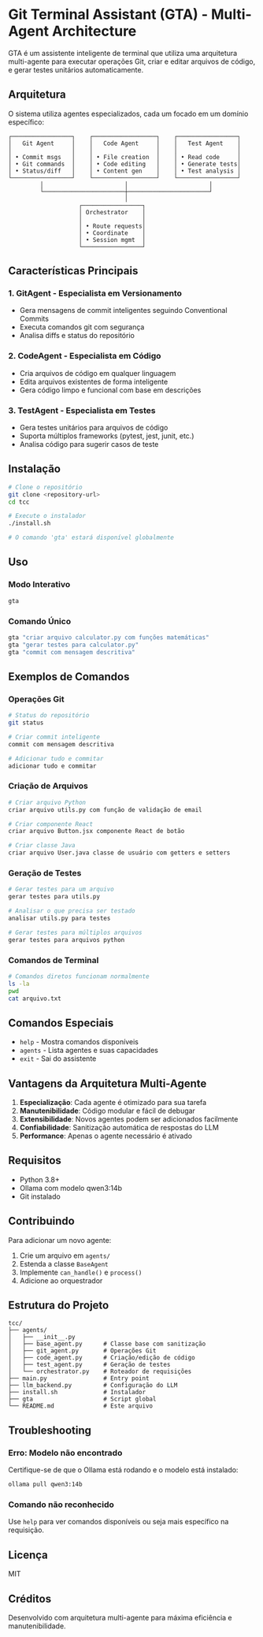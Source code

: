 # Git Terminal Assistant (GTA) - Multi-Agent Architecture

GTA é um assistente inteligente de terminal que utiliza uma arquitetura multi-agente para executar operações Git, criar e editar arquivos de código, e gerar testes unitários automaticamente.

## Arquitetura

O sistema utiliza agentes especializados, cada um focado em um domínio específico:

```
┌─────────────────┐    ┌──────────────────┐    ┌─────────────────┐
│   Git Agent     │    │   Code Agent     │    │   Test Agent    │
│                 │    │                  │    │                 │
│ • Commit msgs   │    │ • File creation  │    │ • Read code     │
│ • Git commands  │    │ • Code editing   │    │ • Generate tests│
│ • Status/diff   │    │ • Content gen    │    │ • Test analysis │
└─────────────────┘    └──────────────────┘    └─────────────────┘
         │                       │                       │
         └───────────────────────┼───────────────────────┘
                                 │
                    ┌─────────────────┐
                    │ Orchestrator    │
                    │                 │
                    │ • Route requests│
                    │ • Coordinate    │
                    │ • Session mgmt  │
                    └─────────────────┘
```

## Características Principais

### 1. **GitAgent** - Especialista em Versionamento
- Gera mensagens de commit inteligentes seguindo Conventional Commits
- Executa comandos git com segurança
- Analisa diffs e status do repositório

### 2. **CodeAgent** - Especialista em Código
- Cria arquivos de código em qualquer linguagem
- Edita arquivos existentes de forma inteligente
- Gera código limpo e funcional com base em descrições

### 3. **TestAgent** - Especialista em Testes
- Gera testes unitários para arquivos de código
- Suporta múltiplos frameworks (pytest, jest, junit, etc.)
- Analisa código para sugerir casos de teste

## Instalação

```bash
# Clone o repositório
git clone <repository-url>
cd tcc

# Execute o instalador
./install.sh

# O comando 'gta' estará disponível globalmente
```

## Uso

### Modo Interativo
```bash
gta
```

### Comando Único
```bash
gta "criar arquivo calculator.py com funções matemáticas"
gta "gerar testes para calculator.py"
gta "commit com mensagem descritiva"
```

## Exemplos de Comandos

### Operações Git
```bash
# Status do repositório
git status

# Criar commit inteligente
commit com mensagem descritiva

# Adicionar tudo e commitar
adicionar tudo e commitar
```

### Criação de Arquivos
```bash
# Criar arquivo Python
criar arquivo utils.py com função de validação de email

# Criar componente React
criar arquivo Button.jsx componente React de botão

# Criar classe Java
criar arquivo User.java classe de usuário com getters e setters
```

### Geração de Testes
```bash
# Gerar testes para um arquivo
gerar testes para utils.py

# Analisar o que precisa ser testado
analisar utils.py para testes

# Gerar testes para múltiplos arquivos
gerar testes para arquivos python
```

### Comandos de Terminal
```bash
# Comandos diretos funcionam normalmente
ls -la
pwd
cat arquivo.txt
```

## Comandos Especiais

- `help` - Mostra comandos disponíveis
- `agents` - Lista agentes e suas capacidades
- `exit` - Sai do assistente

## Vantagens da Arquitetura Multi-Agente

1. **Especialização**: Cada agente é otimizado para sua tarefa
2. **Manutenibilidade**: Código modular e fácil de debugar
3. **Extensibilidade**: Novos agentes podem ser adicionados facilmente
4. **Confiabilidade**: Sanitização automática de respostas do LLM
5. **Performance**: Apenas o agente necessário é ativado

## Requisitos

- Python 3.8+
- Ollama com modelo qwen3:14b
- Git instalado

## Contribuindo

Para adicionar um novo agente:

1. Crie um arquivo em `agents/`
2. Estenda a classe `BaseAgent`
3. Implemente `can_handle()` e `process()`
4. Adicione ao orquestrador

## Estrutura do Projeto

```
tcc/
├── agents/
│   ├── __init__.py
│   ├── base_agent.py      # Classe base com sanitização
│   ├── git_agent.py       # Operações Git
│   ├── code_agent.py      # Criação/edição de código
│   ├── test_agent.py      # Geração de testes
│   └── orchestrator.py    # Roteador de requisições
├── main.py                # Entry point
├── llm_backend.py         # Configuração do LLM
├── install.sh             # Instalador
├── gta                    # Script global
└── README.md              # Este arquivo
```

## Troubleshooting

### Erro: Modelo não encontrado
Certifique-se de que o Ollama está rodando e o modelo está instalado:
```bash
ollama pull qwen3:14b
```

### Comando não reconhecido
Use `help` para ver comandos disponíveis ou seja mais específico na requisição.

## Licença

MIT

## Créditos

Desenvolvido com arquitetura multi-agente para máxima eficiência e manutenibilidade. 